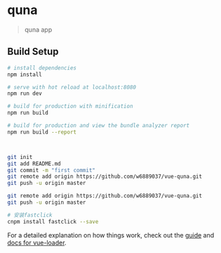 # quna

> quna app

## Build Setup

``` bash
# install dependencies
npm install

# serve with hot reload at localhost:8080
npm run dev

# build for production with minification
npm run build

# build for production and view the bundle analyzer report
npm run build --report



git init
git add README.md
git commit -m "first commit"
git remote add origin https://github.com/w6889037/vue-quna.git
git push -u origin master

git remote add origin https://github.com/w6889037/vue-quna.git
git push -u origin master

# 安装fastclick
cnpm install fastclick --save

```

For a detailed explanation on how things work, check out the [guide](http://vuejs-templates.github.io/webpack/) and [docs for vue-loader](http://vuejs.github.io/vue-loader).
